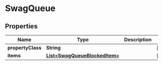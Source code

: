
# SwagQueue

## Properties
Name | Type | Description | Notes
------------ | ------------- | ------------- | -------------
**propertyClass** | **String** |  |  [optional]
**items** | [**List&lt;SwagQueueBlockedItem&gt;**](SwagQueueBlockedItem.md) |  |  [optional]



